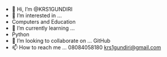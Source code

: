 - 👋 Hi, I’m @KRS1GUNDIRI
- 👀 I’m interested in ...
- Computers and Education 
- 🌱 I’m currently learning ...
- Python 
- 💞️ I’m looking to collaborate on ... GitHub 
- 📫 How to reach me ...
08084058180
  krs1gundiri@gmail.com
<!---
KRS1GUNDIRI/KRS1GUNDIRI is a ✨ special ✨ repository because its `README.md` (this file) appears on your GitHub profile.
You can click the Preview link to take a look at your changes.
--->
